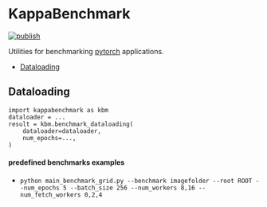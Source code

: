 # KappaBenchmark

[![publish](https://github.com/BenediktAlkin/KappaBenchmark/actions/workflows/publish.yaml/badge.svg)](https://github.com/BenediktAlkin/KappaBenchmark/actions/workflows/publish.yaml)

Utilities for benchmarking [pytorch](https://pytorch.org/) applications.

- [Dataloading](https://github.com/BenediktAlkin/KappaBenchmark#dataloading)

## Dataloading

```
import kappabenchmark as kbm
dataloader = ...
result = kbm.benchmark_dataloading(
    dataloader=dataloader,
    num_epochs=...,
)
```

#### predefined benchmarks examples

- `python main_benchmark_grid.py --benchmark imagefolder --root ROOT --num_epochs 5 --batch_size 256 --num_workers 8,16 --num_fetch_workers 0,2,4`